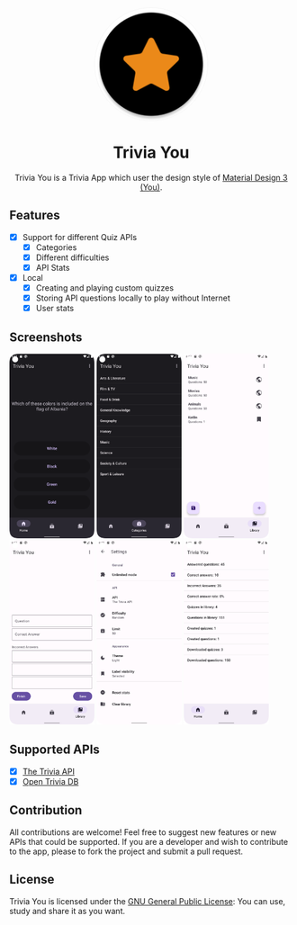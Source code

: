 <div align="center">
    <img width="200" height="200" style="display: block; border: 1px solid #f5f5f5; border-radius: 9999px;" src="./app/src/main/res/mipmap-xxxhdpi/ic_launcher_round.png">
</div>

<div align="center">
    <h1>Trivia You</h1>
    <p>Trivia You is a Trivia App which user the design style of <a href="https://m3.material.io/">Material Design 3 (You)</a>.</p>
</div>

## Features
- [x] Support for different Quiz APIs
    - [x] Categories
    - [x] Different difficulties
    - [x] API Stats
      
- [x] Local
    - [x] Creating and playing custom quizzes
    - [x] Storing API questions locally to play without Internet
    - [x] User stats

## Screenshots

[<img src="fastlane/metadata/android/en-US/images/quiz.png" width=30%>](fastlane/metadata/android/en-US/images/quiz.png)
[<img src="fastlane/metadata/android/en-US/images/categories.png" width=30%>](fastlane/metadata/android/en-US/images/categories.png)
[<img src="fastlane/metadata/android/en-US/images/library.png" width=30%>](fastlane/metadata/android/en-US/images/library.png)
[<img src="fastlane/metadata/android/en-US/images/create.png" width=30%>](fastlane/metadata/android/en-US/images/create.png)
[<img src="fastlane/metadata/android/en-US/images/settings.png" width=30%>](fastlane/metadata/android/en-US/images/settings.png)
[<img src="fastlane/metadata/android/en-US/images/stats.png" width=30%>](fastlane/metadata/android/en-US/images/stats.png)


## Supported APIs
- [x] [The Trivia API](https://the-trivia-api.com/)
- [x] [Open Trivia DB](https://opentdb.com/)

## Contribution

All contributions are welcome!
Feel free to suggest new features or new APIs that could be supported.
If you are a developer and wish to contribute to the app, please to fork the project and submit a pull request.

## License

Trivia You is licensed under the [GNU General Public License](https://www.gnu.org/licenses/gpl.html): You can use, study and share it as you want.
